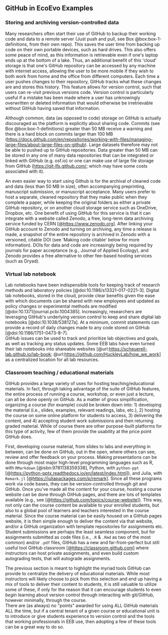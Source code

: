 ## GitHub in EcoEvo Examples

### Storing and archiving version-controlled data
<!--*contributors to this section: Dylan Gomes, Emma Hudgins* -->

Many researchers often start their use of GitHub to backup their working code and data to a remote server (Just push and pull, see Box @box:box-1-definitions, from their own repo). 
This saves the user time from backing up code on their own portable devices, such as hard drives. 
This also offers some peace of mind, as this information is retrievable even if one's laptop ends up at the bottom of a lake. 
Thus, an additional benefit of this 'cloud' storage is that one's GitHub repository can be accessed by any machine with internet access, allowing the user to be more mobile if they wish to both work from home and the office from different computers. 
Each time a user pushes changes to their repository, GitHub tracks what these changes are and stores this history. 
This feature allows for version control, such that users can re-visit previous versions code. 
Version control is particularly useful if a mistake has been made where a user has unknowingly overwritten or deleted information that would otherwise be irretrievable without GitHub having saved that information.

Although common, data (as opposed to code) storage on GitHub is actually discouraged as the platform is explicitly about sharing code. Commits (see Box @box:box-1-definitions) greater than 50 MB receive a warning and there is a hard block on commits larger than 100 MB (https://docs.github.com/en/repositories/working-with-files/managing-large-files/about-large-files-on-github). Large datasets therefore may not be able to pushed up to GitHub repositories. Data greater than 50 MB can be stored in any one of many data repositories that can be integrated or linked with GitHub (e.g. osf.io) or one can make use of large file storage from GitHub (https://git-lfs.github.com/; which may have some costs associated with it). 

An even easier way to start using Github is for the archival of cleaned code and data (less than 50 MB in size), often accompanying preprinting, manuscript submission, or manuscript acceptance. 
Many users prefer to host a separate, cleaned repository that they make public when they complete a paper, while keeping the original folders as either a private GitHub repository, or on another cloud storage service such as OneDrive, Dropbox, etc.
One benefit of using GitHub for this service is that it can integrate with a website called Zenodo, a free, long-term data archiving service funded by CERN [@https://www.zenodo.org]. 
After linking your GitHub account to Zenodo and turning on archiving, any time a release is made, a snapshot of the entire repository is archived in Zenodo with a versioned, citable DOI (see 'Making code citable' below for more information).
DOIs for data and code are increasingly being required by journals for paper acceptance (e.g., Journal of Applied Ecology), and Zenodo provides a free alternative to other fee-based hosting services (such as Dryad).

### Virtual lab notebook
<!--*contributors to this section: RCO* -->
Lab notebooks have been indispensible tools for keeping track of research methods and laboratory policies [@doi:10.1186/s13321-017-0221-3].
Digital lab notebooks, stored in the cloud, provide clear benefits given the ease with which documents can be shared with new employees and updated as policy changes or experimental methods are modified [@doi:10.1371/journal.pcbi.1004385].
Increasingly, researchers are leveraging GitHub's underlying version control to keep and share digital lab notebooks [@doi:10.1038/538127a].
At a minimum, commit statements can provide a record of daily changes made to any code stored on GitHub [@doi:10.1186/1751-0473-8-7].  
GitHub issues can be used to track and prioritize lab objectives and goals, as well as tracking any status updates.
Some EEB labs have even turned their lab notebooks into shareable websites [@url:https://scheuerell-lab.github.io/lab-book; @url:https://github.com/HuckleyLab/how_we_work] as a centralized location for all lab resources.  

### Classroom teaching / educational materials
<!-- *contributors to this section: Cole Brookson* -->

GitHub provides a large variety of uses for hosting teaching/educational materials.
In fact, through taking advantage of the suite of GitHub features, the entire process of running a course, workshop, or even just a lecture, can all be done openly on GitHub.
As a matter of gross simplification, organizing a course (for example) could be broken down into: 1) developing the material (i.e., slides, examples, relevant readings, labs, etc.), 2) hosting the course on some online platform for students to access, 3) delivering the content, and 4) accepting student work submissions and then returning graded material.
While of course there are other purpose-built platforms for this type of activity, few of them provide the usability at the price point GitHub does. 

First, developing course material, from slides to labs and everything in between, can be done on GitHub, out in the open, where others can see, review and offer feedback on your process.
Making presentations can be done through most major high-level programming languages such as R, with `RMarkdown` [@isbn:9781138359338], Python, with `python-ppt` [@https://python-pptx.readthedocs.io/en/latest/index.html]), and Julia, with `Remark.jl` [@https://juliapackages.com/p/remark].
Since all these programs work via code bases, they can be version-controlled through git and GitHub.
Once you've made all the content for your course, hosting a course website can be done through GitHub pages, and there are lots of templates available (e.g., see [@https://github.com/topics/course-website]).
This way, not only can the course content be available to your enrolled students, but also to a global pool of learners and teachers interested in the course material.
Since the course material can be easily housed on a GitHub pages website, it is then simple enough to deliver the content via that website, and/or a GitHub organization with template repositories for assignments etc.
Student submissions are perhaps the least seamless component, but for assignments submitted as code files (i.e., `.R` & `.Rmd` as two of the most common) and/or `.pdf` files, GitHub has a new and far-from-perfect but still useful tool GitHub classroom [@https://classroom.github.com] where instructors can host private assignments, and even build custom autograding tests, that will autograde assignments.
 
The previous section is meant to highlight the myriad tools GitHub can provide to centralize the delivery of educational materials.
While most instructors will likely choose to pick from this selection and end up having a mix of tools to deliver their content to students, it is still valuable to utilize some of these, if only for the reason that it can encourage students to even *begin* learning about version control through interacting with git/GitHub, however minimally, through the course.  
There are (as always) no "points" awarded for using ALL GitHub materials ALL the time, but if a central tenant of a given course or educational unit is to introduce or give students experience to version control and the tools that working professionals in EEB use, then adopting a few of these tools can be a great way to do so.
